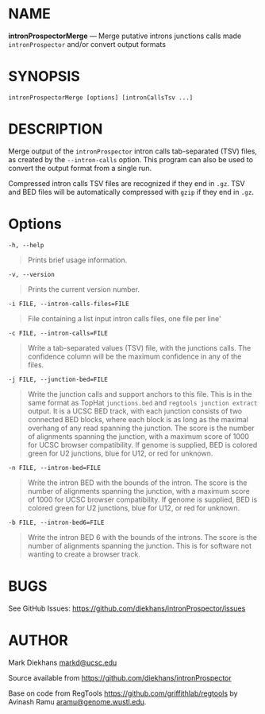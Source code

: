 # NAME

**intronProspectorMerge** — Merge putative introns junctions calls made `intronProspector` and/or convert output formats

# SYNOPSIS

`intronProspectorMerge [options] [intronCallsTsv ...]`

# DESCRIPTION

Merge output of the `intronProspector` intron calls tab-separated (TSV) files, as created by the `--intron-calls` option.
This program can also be used to convert the output format from a single run.

Compressed intron calls TSV files are recognized if they end in `.gz`.
TSV and BED files will be automatically compressed with `gzip` if they end in `.gz`.

# Options

`-h, --help`

> Prints brief usage information.

`-v, --version`

> Prints the current version number.

`-i FILE, --intron-calls-files=FILE`

> File containing a list input intron calls files, one file per line'

`-c FILE, --intron-calls=FILE`

> Write a tab-separated values (TSV) file, with the junctions calls.  The confidence column will be the maximum confidence in any of the files.

`-j FILE, --junction-bed=FILE`

> Write the junction calls and support anchors to this file.  This is in the same format as TopHat `junctions.bed` and `regtools junction extract` output.  It is a UCSC BED track, with each junction consists of two connected BED blocks, where each block is as long as the maximal overhang of any read spanning the junction. The score is the number of alignments spanning the junction, with a maximum score of 1000 for UCSC browser compatibility.  If genome is supplied, BED is colored green for U2 junctions, blue for U12, or red for unknown.

`-n FILE, --intron-bed=FILE`

> Write the intron BED with the bounds of the intron. The score is the number of alignments spanning the junction, with a maximum score of 1000 for UCSC browser compatibility.  If genome is supplied, BED is colored green for U2 junctions, blue for U12, or red for unknown.

`-b FILE, --intron-bed6=FILE`

> Write the intron BED 6 with the bounds of the introns. The score is the number of alignments spanning the junction.   This is for software not wanting to create a browser track.

# BUGS

See GitHub Issues: <https://github.com/diekhans/intronProspector/issues>

# AUTHOR

Mark Diekhans <markd@ucsc.edu>

Source available from <https://github.com/diekhans/intronProspector>

Base on code from RegTools <https://github.com/griffithlab/regtools>
by Avinash Ramu <aramu@genome.wustl.edu>.

